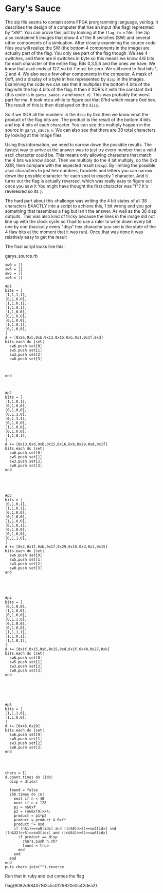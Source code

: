 # Gary's Sauce

The zip file seems to contain some FPGA prorgramming language, verilog. It describes the design of a computer that has an input (the flag) represnted by "SW". You can prove this just by looking at the `flag_tb.v` file. The zip also contained 5 images that show 4 of the 8 switches (SW) and several other components of a simluation. After closely examining the source code files you will realize the SW (the bottom 4 components in the image) are actually part of the flag. You only see part of the flag though. We see 4 switches, and there are 8 switches  in byte so this means we know 4/8 bits for each character of the entire flag.  Bits 0,3,5,6 and the ones we have. We know that ascii ends at 127, so bit 7 must be zero. We still need to find bits 1, 2 and 4. We also see a few other components in the computer. A mask of 0xff, and a display of a byte in hex represented by `disp` in the images. Examining the code we can see that it multiplies the bottom 4 bits of the flag with  the top 4 bits of the flag. It then it XOR's it with the constant 0xd  (this code is in  `garys_sauce.v` and `myxor.v`). This was probably the worst part for me. It took me a while to figure out that 8'hd which means 0xd hex. The result of this is then displayed on the `disp`.

So if we XOR all the numbers in the `disp` by 0xd then we know what the product of the  flag bits are. The product is the result of the bottom 4 bits and top 4 bits of each character.  You can see this multiply happen in the source in `garys_sauce.v`. We can also see that there are 38 total characters by looking at the image files.

Using this information, we need to narrow down the possible results. The fastest way to arrive at the answer was to just try every number that a valid ascii character could be. This means only allowing characters that match the 4 bits we know about. Then we  multiply do the 4 bit multiply, do the 0xd XOR, then compare with the expected result (`disp`). By limiting the possible ascii characters to just hex numbers, brackets and letters you can narrow down the possible character for each spot to exactly 1 character. And it turns out the flag is actually reversed, which was really easy to figure out once you saw it You might have thought the first character was "f"? It's reveresred so its `}`.

The hard part about this challenge was writing the 4 bit states of all 38 characters EXACTLY into a script to achieve this, 1 bit wrong and you got something that resembles a flag but isn't the answer. As well as the 38 disp outputs. This was also kind of tricky because the lines in the image did not line up with the clock cycle so I had to use a ruler to write down every bit one by one (basically every "disp" hex character you see is the state of the 4 flaw bits at the moment that it was run). Once that was done it was relatively easy to get the result

The final script looks like this:

garys\_source.rb


    sw0 = []
    sw3 = []
    sw5 = []
    sw6 = []
    
    #p1
    bits = [
    [1,1,1,1],
    [0,1,0,0],
    [1,1,0,1],
    [1,1,0,1],
    [1,1,0,0],
    [0,1,0,0],
    [0,1,0,0],
    [1,1,0,1],
    [0,1,0,0],
    ]
    d = [0x56,0xb,0xb,0x13,0x15,0xb,0x1,0x1f,0xd]
    bits.each do |set|
      sw6.push set[0]
      sw5.push set[1]
      sw3.push set[2]
      sw0.push set[3]
    
    
    
    end
    
    
    
    #p2
    bits = [
    [1,1,0,1],
    [0,1,0,0],
    [0,1,0,0],
    [0,1,1,0],
    [0,1,1,1],
    [0,1,0,0],
    [1,1,0,0],
    [0,1,0,0],
    [1,1,0,1],
    ]
    d += [0x13,0xd,0xb,0x15,0x16,0xb,0x29,0xd,0x1f]
    bits.each do |set|
      sw6.push set[0]
      sw5.push set[1]
      sw3.push set[2]
      sw0.push set[3]
    end
    
    
    
    
    
    #p3
    bits = [
    [0,1,0,1],
    [1,1,0,1],
    [0,1,0,0],
    [0,1,0,0],
    [1,1,0,0],
    [0,1,0,1],
    [0,1,0,0],
    [0,1,0,0],
    [0,1,1,0],
    ]
    d += [0x2,0x1f,0xb,0x1f,0x29,0x18,0xd,0x1,0x15]
    bits.each do |set|
      sw6.push set[0]
      sw5.push set[1]
      sw3.push set[2]
      sw0.push set[3]
    end
    
    
    
    
    
    #p4
    bits = [
    [0,1,0,0],
    [1,1,0,0],
    [0,1,0,0],
    [0,1,1,0],
    [0,1,0,0],
    [0,1,0,0],
    [1,1,1,1],
    [1,1,0,1],
    [1,1,0,1],
    ]
    d += [0x1f,0x15,0xb,0x15,0xd,0x1f,0x40,0x27,0xb]
    bits.each do |set|
      sw6.push set[0]
      sw5.push set[1]
      sw3.push set[2]
      sw0.push set[3]
    end
    
    
    
    
    
    
    #p5
    bits = [
    [1,1,1,0],
    [1,1,0,0],
    ]
    d += [0x45,0x29]
    bits.each do |set|
      sw6.push set[0]
      sw5.push set[1]
      sw3.push set[2]
      sw0.push set[3]
    end
    
    
    
    
    chars = []
    d.count.times do |idx|
      disp = d[idx]
    
      found = false
      256.times do |n|
        next if n < 48 
        next if n > 128
        p1 = n&0xf
        p2 = (n&0xf0)>>4;
        product = p1*p2
        product = product & 0xff
        product ^= 0xd
        if (n&1)==sw0[idx] and ((n&8)>>3)==sw3[idx] and ((n&32)>>5)==sw5[idx] and ((n&64)>>6)==sw6[idx]
          if product == disp
            chars.push n.chr
            found = true
          end
        end
      end
    end
    puts chars.join("").reverse
    
    
Run that in ruby and out comes the flag

  flag{6082d68407f62c5c0f29820e0c42dea2}

